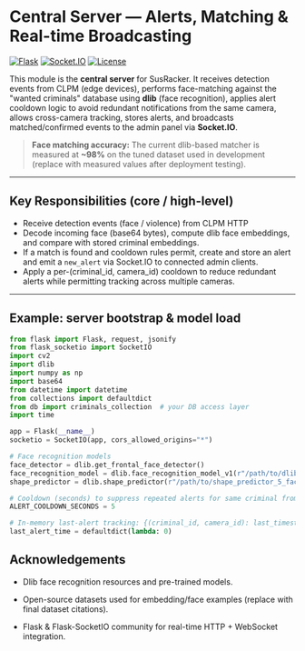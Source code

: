 # Central Server — Alerts, Matching & Real-time Broadcasting

[![Flask](https://img.shields.io/badge/Flask-000000?style=for-the-badge&logo=flask&logoColor=white)](https://flask.palletsprojects.com/)
[![Socket.IO](https://img.shields.io/badge/Socket.IO-010101?style=for-the-badge&logo=socketdotio&logoColor=white)](https://socket.io/)
[![License](https://img.shields.io/badge/License-MIT-blue?style=for-the-badge&logo=github)](../LICENSE)

This module is the **central server** for SusRacker. It receives detection events from CLPM (edge devices), performs face-matching against the "wanted criminals" database using **dlib** (face recognition), applies alert cooldown logic to avoid redundant notifications from the same camera, allows cross-camera tracking, stores alerts, and broadcasts matched/confirmed events to the admin panel via **Socket.IO**.

> **Face matching accuracy:** The current dlib-based matcher is measured at **~98%** on the tuned dataset used in development (replace with measured values after deployment testing).

---

## Key Responsibilities (core / high-level)

- Receive detection events (face / violence) from CLPM HTTP
- Decode incoming face (base64 bytes), compute dlib face embeddings, and compare with stored criminal embeddings.
- If a match is found and cooldown rules permit, create and store an alert and emit a `new_alert` via Socket.IO to connected admin clients.
- Apply a per-(criminal_id, camera_id) cooldown to reduce redundant alerts while permitting tracking across multiple cameras.

---

## Example: server bootstrap & model load

```python
from flask import Flask, request, jsonify
from flask_socketio import SocketIO
import cv2
import dlib
import numpy as np
import base64
from datetime import datetime
from collections import defaultdict
from db import criminals_collection  # your DB access layer
import time

app = Flask(__name__)
socketio = SocketIO(app, cors_allowed_origins="*")

# Face recognition models
face_detector = dlib.get_frontal_face_detector()
face_recognition_model = dlib.face_recognition_model_v1(r"/path/to/dlib_face_recognition_resnet_model_v1.dat")
shape_predictor = dlib.shape_predictor(r"/path/to/shape_predictor_5_face_landmarks.dat")

# Cooldown (seconds) to suppress repeated alerts for same criminal from same camera
ALERT_COOLDOWN_SECONDS = 5

# In-memory last-alert tracking: {(criminal_id, camera_id): last_timestamp}
last_alert_time = defaultdict(lambda: 0)
```

## Acknowledgements

- Dlib face recognition resources and pre-trained models.

- Open-source datasets used for embedding/face examples (replace with final dataset citations).

- Flask & Flask-SocketIO community for real-time HTTP + WebSocket integration.